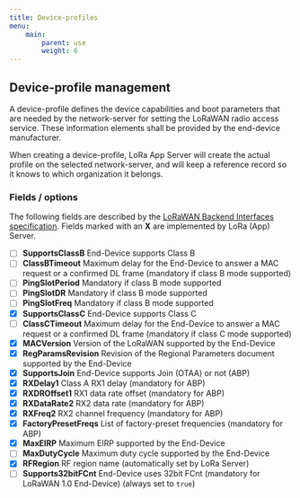 ```yaml
---
title: Device-profiles
menu:
    main:
        parent: use
        weight: 6
---
```


## Device-profile management

A device-profile defines the device capabilities and boot parameters
that are needed by the network-server for setting the LoRaWAN radio
access service. These information elements shall be provided by the
end-device manufacturer.

When creating a device-profile, LoRa App Server will create the actual
profile on the selected network-server, and will keep a reference record
so it knows to which organization it belongs.

### Fields / options

The following fields are described by the
[LoRaWAN Backend Interfaces specification](https://www.lora-alliance.org/lorawan-for-developers).
Fields marked with an **X** are implemented by LoRa (App) Server.

- [ ] **SupportsClassB** End-Device supports Class B
- [ ] **ClassBTimeout** Maximum delay for the End-Device to answer a MAC request or a confirmed DL frame (mandatory if class B mode supported)
- [ ] **PingSlotPeriod** Mandatory if class B mode supported
- [ ] **PingSlotDR** Mandatory if class B mode supported
- [ ] **PingSlotFreq** Mandatory if class B mode supported
- [X] **SupportsClassC** End-Device supports Class C
- [ ] **ClassCTimeout** Maximum delay for the End-Device to answer a MAC request or a confirmed DL frame (mandatory if class C mode supported)
- [X] **MACVersion** Version of the LoRaWAN supported by the End-Device
- [X] **RegParamsRevision** Revision of the Regional Parameters document supported by the End-Device
- [X] **SupportsJoin** End-Device supports Join (OTAA) or not (ABP)
- [X] **RXDelay1** Class A RX1 delay (mandatory for ABP)
- [X] **RXDROffset1** RX1 data rate offset (mandatory for ABP)
- [X] **RXDataRate2** RX2 data rate (mandatory for ABP)
- [X] **RXFreq2** RX2 channel frequency (mandatory for ABP)
- [X] **FactoryPresetFreqs** List of factory-preset frequencies (mandatory for ABP)
- [X] **MaxEIRP** Maximum EIRP supported by the End-Device
- [ ] **MaxDutyCycle** Maximum duty cycle supported by the End-Device
- [X] **RFRegion** RF region name (automatically set by LoRa Server)
- [ ] **Supports32bitFCnt** End-Device uses 32bit FCnt (mandatory for LoRaWAN 1.0 End-Device) (always set to `true`)